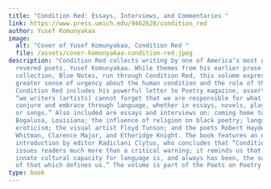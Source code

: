 ```yaml
---
title: "Condition Red: Essays, Interviews, and Commentaries "
link: https://www.press.umich.edu/9462628/condition_red
author: Yusef Komunyakaa
image:
  alt: "Cover of Yusef Komunyakaa, Condition Red "
  file: /assets/cover-komunyakaa-condition-red.jpeg
description: "Condition Red collects writing by one of America’s most gifted and
  revered poets, Yusef Komunyakaa. While themes from his earlier prose
  collection, Blue Notes, run through Condition Red, this volume expresses a
  greater sense of urgency about the human condition and the role of the artist.
  Condition Red includes his powerful letter to Poetry magazine, asserting that
  “we writers (artists) cannot forget that we are responsible for what we
  conjure and embrace through language, whether in essays, novels, plays, poems,
  or songs.” Also included are essays and interviews on: coming home to
  Bogalusa, Louisiana; the influence of religion on black poetry; language and
  eroticism; the visual artist Floyd Tunson; and the poets Robert Hayden, Walt
  Whitman, Clarence Major, and Etheridge Knight. The book features an extended
  introduction by editor Radiclani Clytus, who concludes that “Condition Red
  issues readers much more than a critical warning; it reminds us that our
  innate cultural capacity for language is, and always has been, the sum total
  of that which defines us.” The volume is part of the Poets on Poetry series. "
type: book
---
```


